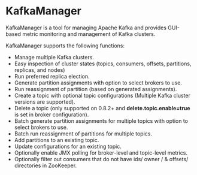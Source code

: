# KafkaManager<a name="EN-US_TOPIC_0221415038"></a>

KafkaManager is a tool for managing Apache Kafka and provides GUI-based metric monitoring and management of Kafka clusters.

KafkaManager supports the following functions:

-   Manage multiple Kafka clusters.
-   Easy inspection of cluster states \(topics, consumers, offsets, partitions, replicas, and nodes\)
-   Run preferred replica election.
-   Generate partition assignments with option to select brokers to use.
-   Run reassignment of partition \(based on generated assignments\).
-   Create a topic with optional topic configurations \(Multiple Kafka cluster versions are supported\).
-   Delete a topic \(only supported on 0.8.2+ and  **delete.topic.enable=true**  is set in broker configuration\).
-   Batch generate partition assignments for multiple topics with option to select brokers to use.
-   Batch run reassignment of partitions for multiple topics.
-   Add partitions to an existing topic.
-   Update configurations for an existing topic.
-   Optionally enable JMX polling for broker-level and topic-level metrics.
-   Optionally filter out consumers that do not have ids/ owner / & offsets/ directories in ZooKeeper. 


